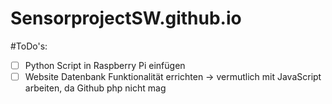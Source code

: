 # SensorprojectSW.github.io

#ToDo's:
  - [ ] Python Script in Raspberry Pi einfügen
  - [ ] Website Datenbank Funktionalität errichten -> vermutlich mit JavaScript arbeiten, da Github php nicht mag
